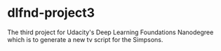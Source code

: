 # dlfnd-project3

The third project for Udacity's Deep Learning Foundations Nanodegree which is to generate a new tv script for the Simpsons.
